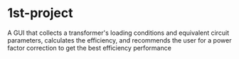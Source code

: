 # 1st-project
A GUI that collects a transformer's loading conditions and equivalent  circuit parameters, calculates the efficiency, and recommends the user for a power  factor correction to get the best efficiency performance
